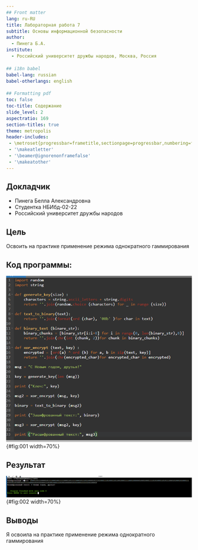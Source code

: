 ```yaml
---
## Front matter
lang: ru-RU
title: Лабораторная работа 7
subtitle: Основы информационной безопасности
author:
  - Пинега Б.А.
institute:
  - Российский университет дружбы народов, Москва, Россия

## i18n babel
babel-lang: russian
babel-otherlangs: english

## Formatting pdf
toc: false
toc-title: Содержание
slide_level: 2
aspectratio: 169
section-titles: true
theme: metropolis
header-includes:
 - \metroset{progressbar=frametitle,sectionpage=progressbar,numbering=fraction}
 - '\makeatletter'
 - '\beamer@ignorenonframefalse'
 - '\makeatother'
---
```


## Докладчик

  * Пинега Белла Александровна
  * Студентка НБИбд-02-22
  * Российский университет дружбы народов

## Цель
Освоить на практике применение режима однократного гаммирования

## Код программы:
![рис 1](image/1.png){#fig:001 width=70%}

## Результат
![рис 2](image/2.png){#fig:002 width=70%}

## Выводы
Я освоила на практике применение режима однократного гаммирования


